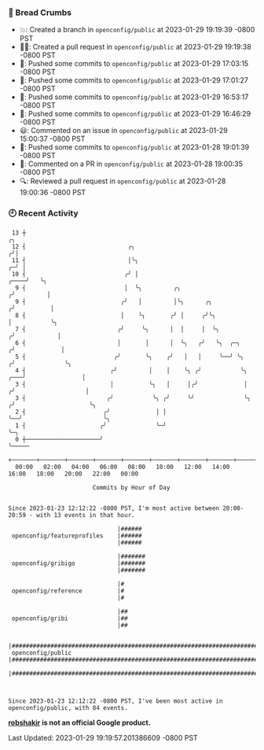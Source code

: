 ### 🍞 Bread Crumbs

 * 💥: Created a branch in `openconfig/public` at 2023-01-29 19:19:39 -0800 PST
 * ✍🏼: Created a pull request in `openconfig/public` at 2023-01-29 19:19:38 -0800 PST
 * 🚢: Pushed some commits to `openconfig/public` at 2023-01-29 17:03:15 -0800 PST
 * 🚢: Pushed some commits to `openconfig/public` at 2023-01-29 17:01:27 -0800 PST
 * 🚢: Pushed some commits to `openconfig/public` at 2023-01-29 16:53:17 -0800 PST
 * 🚢: Pushed some commits to `openconfig/public` at 2023-01-29 16:46:29 -0800 PST
 * 😃: Commented on an issue in `openconfig/public` at 2023-01-29 15:00:37 -0800 PST
 * 🚢: Pushed some commits to `openconfig/public` at 2023-01-28 19:01:39 -0800 PST
 * 💬: Commented on a PR in  `openconfig/public` at 2023-01-28 19:00:35 -0800 PST
 * 🔍: Reviewed a pull request in  `openconfig/public` at 2023-01-28 19:00:36 -0800 PST

### 🕘 Recent Activity
```
 13 ┼                                                                                     ╭╮
 12 ┤                             ╭╮                                                     ╭╯│
 11 ┤                             │╰╮                                                  ╭─╯ │
 10 ┤                            ╭╯ │                                             ╭────╯   ╰╮
  9 ┤                            │  ╰╮         ╭╮                                ╭╯         │
  9 ┤                           ╭╯   │         │╰╮      ╭╮                      ╭╯          │
  8 ┤                           │    ╰╮       ╭╯ │     ╭╯╰╮                     │           ╰╮
  7 ┤                          ╭╯     ╰╮      │  │     │  ╰╮                   ╭╯            │
  6 ┤                          │       │      │  ╰╮   ╭╯   ╰╮  ╭─╮            ╭╯             │
  5 ┤                         ╭╯       ╰╮    ╭╯   │   │     ╰──╯ ╰╮          ╭╯              ╰╮
  4 ┤                        ╭╯         │    │    ╰╮ ╭╯           ╰╮     ╭───╯                │
  3 ┤                        │          ╰╮   │     │╭╯             │    ╭╯                    │
  3 ┤                       ╭╯           ╰╮ ╭╯     ╰╯              ╰╮  ╭╯                     ╰╮
  2 ┤                      ╭╯             │ │                       ╰──╯                       ╰╮
  1 ┤                     ╭╯              ╰─╯                                                   ╰─╮
  0 ┼─────────────────────╯                                                                       ╰─────
    +───────+───────+───────+───────+───────+───────+───────+───────+───────+───────+───────+───────+────
  00:00   02:00   04:00   06:00   08:00   10:00   12:00   14:00   16:00   18:00   20:00   22:00   00:00   

						Commits by Hour of Day


Since 2023-01-23 12:12:22 -0800 PST, I'm most active between 20:00-20:59 - with 13 events in that hour.

```



```
                               |######
 openconfig/featureprofiles    |######
                               |######

                               |#######
 openconfig/gribigo            |#######
                               |#######

                               |#
 openconfig/reference          |#
                               |#

                               |##
 openconfig/gribi              |##
                               |##

                               |####################################################################################
 openconfig/public             |####################################################################################
                               |####################################################################################



Since 2023-01-23 12:12:22 -0800 PST, I've been most active in openconfig/public, with 84 events.

```
**[robshakir](mailto:robjs@google.com) is not an official Google product.**  


Last Updated: 2023-01-29 19:19:57.201386609 -0800 PST
